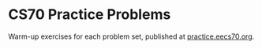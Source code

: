# CS70 Practice Problems
Warm-up exercises for each problem set, published at [practice.eecs70.org](http://practice.eecs70.org).